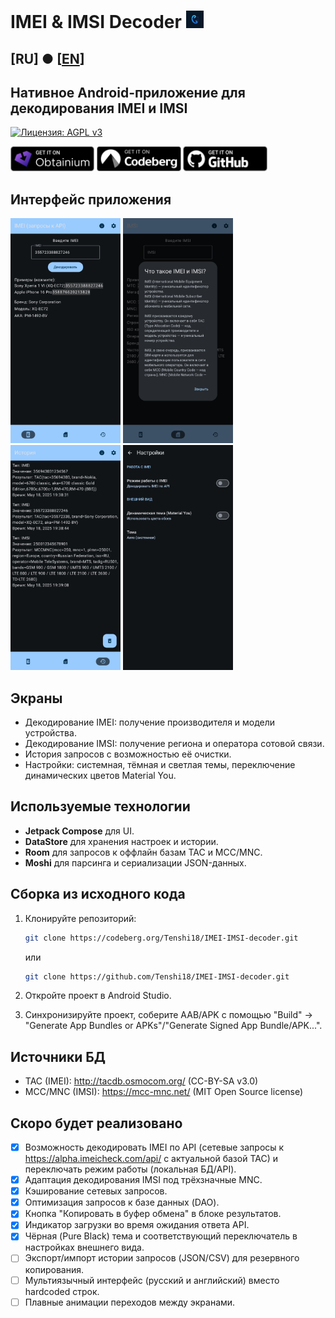 # IMEI & IMSI Decoder <img src="./app/src/main/res/mipmap-hdpi/ic_launcher_foreground.webp" height="28">

## [RU] ● [[EN](./README-en.md)]

## Нативное Android-приложение для декодирования IMEI и IMSI

[![Лицензия: AGPL v3](https://img.shields.io/badge/Лицензия-AGPLv3-blue.svg)](https://www.gnu.org/licenses/agpl-3.0.html)

[<img src="./download-sources-images/obtainium.png" height="40">](https://apps.obtainium.imranr.dev/redirect?r=obtainium://app/%7B%22id%22%3A%22com.tenshi18.imeiimsidecoder%22%2C%22url%22%3A%22https%3A%2F%2Fcodeberg.org%2FTenshi18%2FIMEI-IMSI-decoder%22%2C%22author%22%3A%22Tenshi18%22%2C%22name%22%3A%22IMEI%20%26%20IMSI%20decoder%22%2C%22preferredApkIndex%22%3A0%2C%22additionalSettings%22%3A%22%7B%5C%22includePrereleases%5C%22%3Afalse%2C%5C%22fallbackToOlderReleases%5C%22%3Atrue%2C%5C%22filterReleaseTitlesByRegEx%5C%22%3A%5C%22%5C%22%2C%5C%22filterReleaseNotesByRegEx%5C%22%3A%5C%22%5C%22%2C%5C%22verifyLatestTag%5C%22%3Afalse%2C%5C%22sortMethodChoice%5C%22%3A%5C%22date%5C%22%2C%5C%22useLatestAssetDateAsReleaseDate%5C%22%3Afalse%2C%5C%22releaseTitleAsVersion%5C%22%3Afalse%2C%5C%22trackOnly%5C%22%3Afalse%2C%5C%22versionExtractionRegEx%5C%22%3A%5C%22%5C%22%2C%5C%22matchGroupToUse%5C%22%3A%5C%22%5C%22%2C%5C%22versionDetection%5C%22%3Atrue%2C%5C%22useVersionCodeAsOSVersion%5C%22%3Afalse%2C%5C%22apkFilterRegEx%5C%22%3A%5C%22%5C%22%2C%5C%22invertAPKFilter%5C%22%3Afalse%2C%5C%22autoApkFilterByArch%5C%22%3Atrue%2C%5C%22appName%5C%22%3A%5C%22%5C%22%2C%5C%22appAuthor%5C%22%3A%5C%22%5C%22%2C%5C%22shizukuPretendToBeGooglePlay%5C%22%3Afalse%2C%5C%22allowInsecure%5C%22%3Afalse%2C%5C%22exemptFromBackgroundUpdates%5C%22%3Afalse%2C%5C%22skipUpdateNotifications%5C%22%3Afalse%2C%5C%22about%5C%22%3A%5C%22%5C%22%2C%5C%22refreshBeforeDownload%5C%22%3Afalse%7D%22%2C%22overrideSource%22%3Anull%7D)
[<img src="./download-sources-images/codeberg.png" height="40">](https://codeberg.org/Tenshi18/IMEI-IMSI-decoder/releases/latest)
[<img src="./download-sources-images/github.png" height="40">](https://github.com/Tenshi18/IMEI-IMSI-decoder/releases)

## Интерфейс приложения
<p align="left">
   <img src="./app-screenshots/1.png" height="360">
   <img src="./app-screenshots/2.png" height="360">
   <img src="./app-screenshots/3.png" height="360">
   <img src="./app-screenshots/4.png" height="360">
</p>

## Экраны
- Декодирование IMEI: получение производителя и модели устройства.
- Декодирование IMSI: получение региона и оператора сотовой связи.
- История запросов с возможностью её очистки.
- Настройки: системная, тёмная и светлая темы, переключение динамических цветов Material You.

## Используемые технологии
- **Jetpack Compose** для UI.
- **DataStore** для хранения настроек и истории.
- **Room** для запросов к оффлайн базам TAC и MCC/MNC.
- **Moshi** для парсинга и сериализации JSON-данных.

## Сборка из исходного кода
1. Клонируйте репозиторий:
   ```bash
   git clone https://codeberg.org/Tenshi18/IMEI-IMSI-decoder.git
   ```
   или
   
   ```bash
   git clone https://github.com/Tenshi18/IMEI-IMSI-decoder.git
   ```
2. Откройте проект в Android Studio.
3. Синхронизируйте проект, соберите AAB/APK с помощью "Build" -> "Generate App Bundles or APKs"/"Generate Signed App Bundle/APK...".

## Источники БД
- TAC (IMEI): http://tacdb.osmocom.org/ (CC-BY-SA v3.0)
- MCC/MNC (IMSI): https://mcc-mnc.net/ (MIT Open Source license)

## Скоро будет реализовано
- [x] Возможность декодировать IMEI по API (сетевые запросы к https://alpha.imeicheck.com/api/ с актуальной базой TAC) и переключать режим работы (локальная БД/API).
- [x] Адаптация декодирования IMSI под трёхзначные MNC.
- [x] Кэширование сетевых запросов.
- [x] Оптимизация запросов к базе данных (DAO).
- [x] Кнопка "Копировать в буфер обмена" в блоке результатов.
- [x] Индикатор загрузки во время ожидания ответа API.
- [x] Чёрная (Pure Black) тема и соответствующий переключатель в настройках внешнего вида.
- [ ] Экспорт/импорт истории запросов (JSON/CSV) для резервного копирования.
- [ ] Мультиязычный интерфейс (русский и английский) вместо hardcoded строк.
- [ ] Плавные анимации переходов между экранами.
